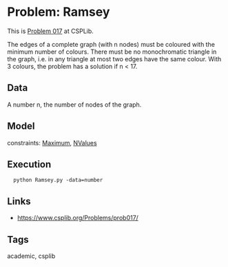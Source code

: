 # Problem: Ramsey

This is [Problem 017](https://www.csplib.org/Problems/prob017/) at CSPLib.

The edges of a complete graph (with n nodes) must be coloured with the minimum number of colours.
There must be no monochromatic triangle in the graph, i.e. in any triangle at most two edges have the same colour.
With 3 colours, the problem has a solution if n < 17.

## Data
  A number n, the number of nodes of the graph.

## Model
  constraints: [Maximum](https://pycsp.org/documentation/constraints/Maximum), [NValues](https://pycsp.org/documentation/constraints/NValues)

## Execution
```
  python Ramsey.py -data=number
```

## Links
  - https://www.csplib.org/Problems/prob017/

## Tags
  academic, csplib
